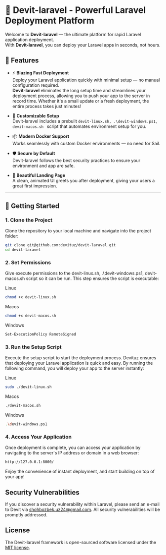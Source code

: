 # 🚀 Devit-laravel - Powerful Laravel Deployment Platform

Welcome to **Devit-laravel** — the ultimate platform for rapid Laravel application deployment.  
With **Devit-laravel**, you can deploy your Laravel apps in seconds, not hours.

## 🌟 Features

- ⚡ **Blazing Fast Deployment**  
  Deploy your Laravel application quickly with minimal setup — no manual configuration required.  
  **Devit-laravel** eliminates the long setup time and streamlines your deployment process, allowing you to push your app to the server in record time. Whether it's a small update or a fresh deployment, the entire process takes just minutes!

- 🔧 **Customizable Setup**  
  Devit-laravel includes a prebuilt `devit-linux.sh, .\devit-windows.ps1, devit-macos.sh ` script that automates environment setup for you.

- 📦 **Modern Docker Support**  
  Works seamlessly with custom Docker environments — no need for Sail.

- 🛡️ **Secure by Default**  
  Devit-laravel follows the best security practices to ensure your environment and app are safe.

- 🎨 **Beautiful Landing Page**  
  A clean, animated UI greets you after deployment, giving your users a great first impression.

---

## 🚀 Getting Started

### 1. Clone the Project
Clone the repository to your local machine and navigate into the project folder:

```bash
git clone git@github.com:devituz/devit-laravel.git
cd devit-laravel
```

### 2. Set Permissions
Give execute permissions to the devit-linux.sh, .\devit-windows.ps1, devit-macos.sh script so it can be run. This step ensures the script is executable:

Linux
```bash
chmod +x devit-linux.sh
```
Macos
```bash
chmod +x devit-macos.sh
```
Windows
```bash
Set-ExecutionPolicy RemoteSigned
```

### 3. Run the Setup Script
Execute the setup script to start the deployment process. Devituz ensures that deploying your Laravel application is quick and easy. By running the following command, you will deploy your app to the server instantly:

Linux
```bash
sudo ./devit-linux.sh 
```
Macos
```bash
./devit-macos.sh 
```
Windows
```bash
.\devit-windows.ps1
```
### 4. Access Your Application
Once deployment is complete, you can access your application by navigating to the server's IP address or domain in a web browser:

```bash
http://127.0.0.1:8000/
```
Enjoy the convenience of instant deployment, and start building on top of your app!



## Security Vulnerabilities

If you discover a security vulnerability within Laravel, please send an e-mail to Devit via [shohbozbek.uz24@gmail.com](mailto:shohbozbek.uz24@gmail.com). All security vulnerabilities will be promptly addressed.

## License

The Devit-laravel framework is open-sourced software licensed under the [MIT license](https://devit.uz/licenses/devit-laravel).

